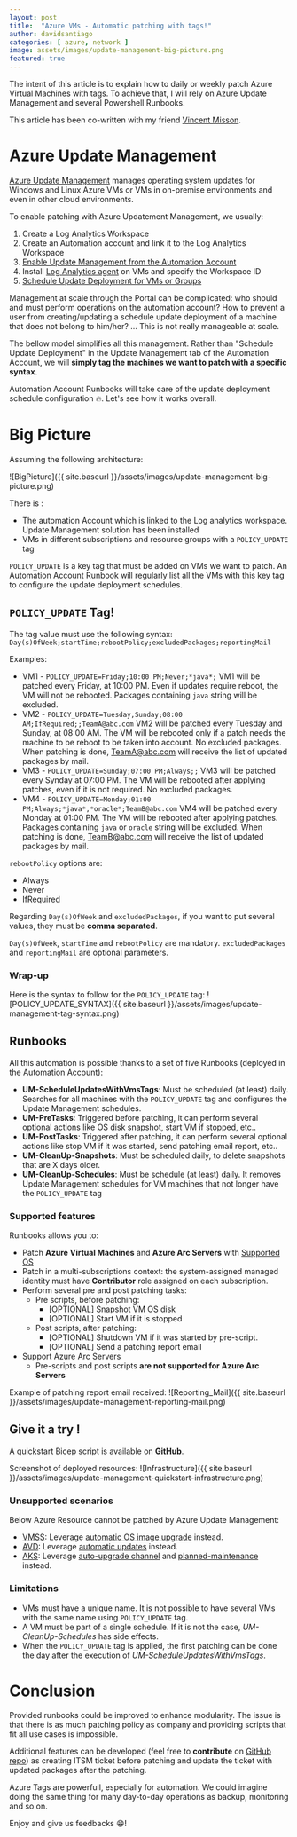 ```yaml
---
layout: post
title:  "Azure VMs - Automatic patching with tags!"
author: davidsantiago
categories: [ azure, network ]
image: assets/images/update-management-big-picture.png
featured: true
---
```


The intent of this article is to explain how to daily or weekly patch Azure Virtual Machines with tags. To achieve that, I will rely on Azure Update Management and several Powershell Runbooks.

This article has been co-written with my friend [Vincent Misson](https://blog.cloud63.fr/).

# Azure Update Management

[Azure Update Management](https://docs.microsoft.com/en-us/azure/automation/update-management/overview) manages operating system updates for Windows and Linux Azure VMs or VMs in on-premise environments and even in other cloud environments.

To enable patching with Azure Updatement Management, we usually:

1. Create a Log Analytics Workspace
2. Create an Automation account and link it to the Log Analytics Workspace
3. [Enable Update Management from the Automation Account](https://docs.microsoft.com/en-us/azure/automation/update-management/enable-from-automation-account)
4. Install [Log Analytics agent](https://docs.microsoft.com/en-us/azure/azure-monitor/agents/log-analytics-agent) on VMs and specify the Workspace ID
5. [Schedule Update Deployment for VMs or Groups](https://docs.microsoft.com/en-us/azure/automation/update-management/deploy-updates)

Management at scale through the Portal can be complicated: who should and must perform operations on the automation account? How to prevent a user from creating/updating a schedule update deployment of a machine that does not belong to him/her? ... This is not really manageable at scale.

The bellow model simplifies all this management. Rather than "Schedule Update Deployment" in the Update Management tab of the Automation Account, we will **simply tag the machines we want to patch with a specific syntax**.

Automation Account Runbooks will take care of the update deployment schedule configuration 🔥. Let's see how it works overall.


# Big Picture

Assuming the following architecture:

![BigPicture]({{ site.baseurl }}/assets/images/update-management-big-picture.png)

There is :
* The automation Account which is linked to the Log analytics workspace. Update Management solution has been installed
* VMs in different subscriptions and resource groups with a `POLICY_UPDATE` tag

`POLICY_UPDATE` is a key tag that must be added on VMs we want to patch. An Automation Account Runbook will regularly list all the VMs with this key tag to configure the update deployment schedules.

## `POLICY_UPDATE` Tag!

The tag value must use the following syntax: `Day(s)OfWeek;startTime;rebootPolicy;excludedPackages;reportingMail`

Examples:
* VM1 - `POLICY_UPDATE=Friday;10:00 PM;Never;*java*;` VM1 will be patched every Friday, at 10:00 PM. Even if updates require reboot, the VM will not be rebooted. Packages containing `java` string will be excluded.
* VM2 - `POLICY_UPDATE=Tuesday,Sunday;08:00 AM;IfRequired;;TeamA@abc.com` VM2 will be patched every Tuesday and Sunday, at 08:00 AM. The VM will be rebooted only if a patch needs the machine to be reboot to be taken into account. No excluded packages. When patching is done, TeamA@abc.com will receive the list of updated packages by mail.
* VM3 - `POLICY_UPDATE=Sunday;07:00 PM;Always;;` VM3 will be patched every Synday at 07:00 PM. The VM will be rebooted after applying patches, even if it is not required. No excluded packages.
* VM4 - `POLICY_UPDATE=Monday;01:00 PM;Always;*java*,*oracle*;TeamB@abc.com` VM4 will be patched every Monday at 01:00 PM. The VM will be rebooted after applying patches. Packages containing `java` or `oracle` string will be excluded. When patching is done, TeamB@abc.com will receive the list of updated packages by mail.

`rebootPolicy` options are:
- Always
- Never
- IfRequired

Regarding `Day(s)OfWeek` and `excludedPackages`, if you want to put several values, they must be **comma separated**.

`Day(s)OfWeek`, `startTime` and `rebootPolicy` are mandatory. `excludedPackages` and `reportingMail` are optional parameters.

### Wrap-up

Here is the syntax to follow for the `POLICY_UPDATE` tag:
![POLICY_UPDATE_SYNTAX]({{ site.baseurl }}/assets/images/update-management-tag-syntax.png)

## Runbooks

All this automation is possible thanks to a set of five Runbooks (deployed in the Automation Account):
* **UM-ScheduleUpdatesWithVmsTags**: Must be scheduled (at least) daily. Searches for all machines with the `POLICY_UPDATE` tag and configures the Update Management schedules.
* **UM-PreTasks**: Triggered before patching, it can perform several optional actions like OS disk snapshot, start VM if stopped, etc..
* **UM-PostTasks**: Triggered after patching, it can perform several optional actions like stop VM if it was started, send patching email report, etc..
* **UM-CleanUp-Snapshots**: Must be scheduled daily, to delete snapshots that are X days older.
* **UM-CleanUp-Schedules**: Must be schedule (at least) daily. It removes Update Management schedules for VM machines that not longer have the `POLICY_UPDATE` tag

### Supported features

Runbooks allows you to:
* Patch **Azure Virtual Machines** and **Azure Arc Servers** with [Supported OS](https://docs.microsoft.com/en-us/azure/automation/update-management/operating-system-requirements#supported-operating-systems)
* Patch in a multi-subscriptions context: the system-assigned managed identity must have **Contributor** role assigned on each subscription.
* Perform several pre and post patching tasks:
  * Pre scripts, before patching:
    * [OPTIONAL] Snapshot VM OS disk 
    * [OPTIONAL] Start VM if it is stopped 
  * Post scripts, after patching:
    * [OPTIONAL] Shutdown VM if it was started by pre-script.
    * [OPTIONAL] Send a patching report email
* Support Azure Arc Servers
  * Pre-scripts and post scripts **are not supported for Azure Arc Servers**

Example of patching report email received:
![Reporting_Mail]({{ site.baseurl }}/assets/images/update-management-reporting-mail.png)

## Give it a try !

A quickstart Bicep script is available on **[GitHub](https://github.com/dawlysd/azure-update-management-with-tags)**.

Screenshot of deployed resources:
![Infrastructure]({{ site.baseurl }}/assets/images/update-management-quickstart-infrastructure.png)

### Unsupported scenarios

Below Azure Resource cannot be patched by Azure Update Management:
* [VMSS](https://docs.microsoft.com/en-us/azure/virtual-machine-scale-sets/overview): Leverage [automatic OS image upgrade](https://docs.microsoft.com/en-us/azure/virtual-machine-scale-sets/virtual-machine-scale-sets-automatic-upgrade) instead.
* [AVD](https://docs.microsoft.com/en-us/azure/virtual-desktop/): Leverage [automatic updates](https://docs.microsoft.com/en-us/azure/virtual-desktop/configure-automatic-updates) instead.
* [AKS](https://docs.microsoft.com/en-us/azure/aks/): Leverage [auto-upgrade channel](https://docs.microsoft.com/en-US/azure/aks/upgrade-cluster#set-auto-upgrade-channel) and [planned-maintenance](https://docs.microsoft.com/en-us/azure/aks/planned-maintenance) instead.

### Limitations

* VMs must have a unique name. It is not possible to have several VMs with the same name using `POLICY_UPDATE` tag.
* A VM must be part of a single schedule. If it is not the case, *UM-CleanUp-Schedules* has side effects.
* When the `POLICY_UPDATE` tag is applied, the first patching can be done the day after the execution of *UM-ScheduleUpdatesWithVmsTags*.

# Conclusion

Provided runbooks could be improved to enhance modularity. The issue is that there is as much patching policy as company and providing scripts that fit all use cases is impossible.

Additional features can be developed (feel free to **contribute** on [GitHub repo](https://github.com/dawlysd/azure-update-management-with-tags)) as creating ITSM ticket before patching and update the ticket with updated packages after the patching.

Azure Tags are powerfull, especially for automation. We could imagine doing the same thing for many day-to-day operations as backup, monitoring and so on.

Enjoy and give us feedbacks 😁!